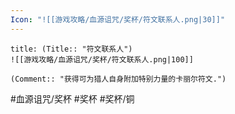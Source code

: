 ```yaml
---
Icon: "![[游戏攻略/血源诅咒/奖杯/符文联系人.png|30]]"
---
```

```ad-common-bronze-trophy
title: (Title:: "符文联系人")
![[游戏攻略/血源诅咒/奖杯/符文联系人.png|100]]

(Comment:: "获得可为猎人自身附加特别力量的卡丽尔符文.")
```

#血源诅咒/奖杯 #奖杯 #奖杯/铜
